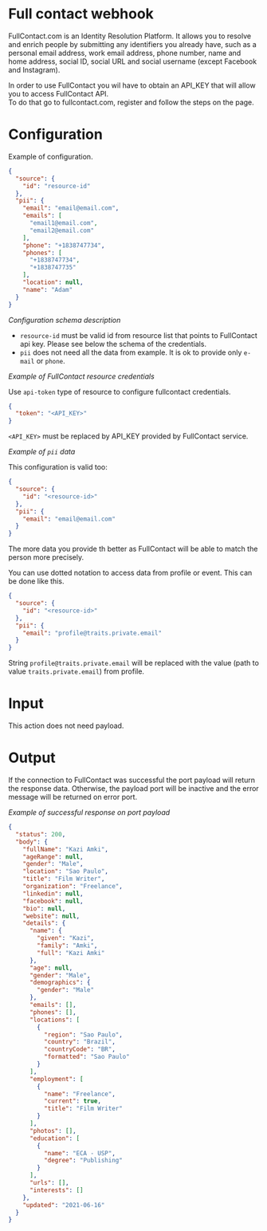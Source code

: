 # Full contact webhook

FullContact.com is an Identity Resolution Platform. It allows you to resolve and enrich people by submitting any
identifiers you already have, such as a personal email address, work email address, phone number, name and home address,
social ID, social URL and social username (except Facebook and Instagram).

In order to use FullContact you wil have to obtain an API_KEY that will allow you to access FullContact API.  
To do that go to fullcontact.com, register and follow the steps on the page.

# Configuration

Example of configuration.

```json
{
  "source": {
    "id": "resource-id"
  },
  "pii": {
    "email": "email@email.com",
    "emails": [
      "email1@email.com",
      "email2@email.com"
    ],
    "phone": "+1838747734",
    "phones": [
      "+1838747734",
      "+1838747735"
    ],
    "location": null,
    "name": "Adam"
  }
}
```

*Configuration schema description*

* `resource-id` must be valid id from resource list that points to FullContact api key. Please see below the schema of
  the credentials.
* `pii` does not need all the data from example. It is ok to provide only `e-mail` or `phone`.

*Example of FullContact resource credentials*

Use `api-token` type of resource to configure fullcontact credentials.

```json
{
  "token": "<API_KEY>"
}
```

`<API_KEY>` must be replaced by API_KEY provided by FullContact service.

*Example of `pii` data*

This configuration is valid too:

```json
{
  "source": {
    "id": "<resource-id>"
  },
  "pii": {
    "email": "email@email.com"
  }
}
```

The more data you provide th better as FullContact will be able to match the person more precisely.

You can use dotted notation to access data from profile or event. This can be done like this.

```json
{
  "source": {
    "id": "<resource-id>"
  },
  "pii": {
    "email": "profile@traits.private.email"
  }
}
```

String `profile@traits.private.email` will be replaced with the value (path to value `traits.private.email`) from
profile.

# Input

This action does not need payload.

# Output

If the connection to FullContact was successful the port payload will return the response data. 
Otherwise, the payload port will be inactive and the error message will be returned on error port. 

*Example of successful response on port payload*

```json
{
  "status": 200,
  "body": {
    "fullName": "Kazi Amki",
    "ageRange": null,
    "gender": "Male",
    "location": "Sao Paulo",
    "title": "Film Writer",
    "organization": "Freelance",
    "linkedin": null,
    "facebook": null,
    "bio": null,
    "website": null,
    "details": {
      "name": {
        "given": "Kazi",
        "family": "Amki",
        "full": "Kazi Amki"
      },
      "age": null,
      "gender": "Male",
      "demographics": {
        "gender": "Male"
      },
      "emails": [],
      "phones": [],
      "locations": [
        {
          "region": "Sao Paulo",
          "country": "Brazil",
          "countryCode": "BR",
          "formatted": "Sao Paulo"
        }
      ],
      "employment": [
        {
          "name": "Freelance",
          "current": true,
          "title": "Film Writer"
        }
      ],
      "photos": [],
      "education": [
        {
          "name": "ECA - USP",
          "degree": "Publishing"
        }
      ],
      "urls": [],
      "interests": []
    },
    "updated": "2021-06-16"
  }
}
```